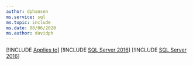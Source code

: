 ```yaml
---
author: dphansen
ms.service: sql
ms.topic: include
ms.date: 08/06/2020
ms.author: davidph
---
```


[!INCLUDE [Applies to](../../includes/applies-md.md)] [!INCLUDE [SQL Server 2016](_ss2016.md)] [!INCLUDE [SQL Server 2016](_ss2017.md)]